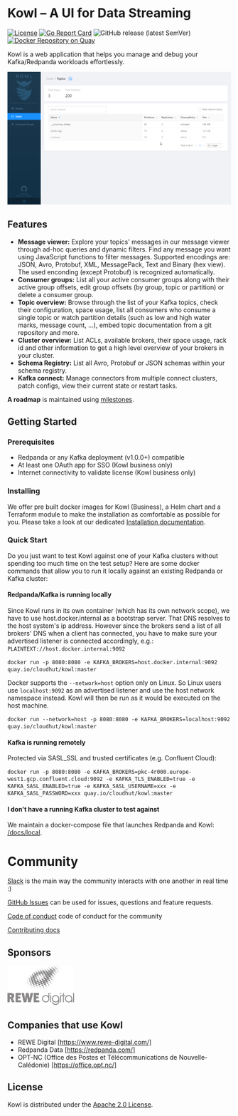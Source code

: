 # Kowl – A UI for Data Streaming

[![License](https://img.shields.io/badge/License-Apache%202.0-blue.svg)](https://github.com/cloudhut/kowl/blob/master/LICENSE)
[![Go Report Card](https://goreportcard.com/badge/github.com/cloudhut/kowl)](https://goreportcard.com/report/github.com/cloudhut/kowl)
![GitHub release (latest SemVer)](https://img.shields.io/github/v/release/cloudhut/kowl?sort=semver)
[![Docker Repository on Quay](https://img.shields.io/badge/docker%20image-ready-green "Docker Repository on Quay")](https://quay.io/repository/cloudhut/kowl)

Kowl is a web application that helps you manage and debug your Kafka/Redpanda workloads effortlessly.

![preview](docs/assets/preview.gif)

## Features

- **Message viewer:** Explore your topics' messages in our message viewer through ad-hoc queries and dynamic filters. Find any message you want using JavaScript functions to filter messages. Supported encodings are: JSON, Avro, Protobuf, XML, MessagePack, Text and Binary (hex view). The used enconding (except Protobuf) is recognized automatically.
- **Consumer groups:** List all your active consumer groups along with their active group offsets, edit group offsets (by group, topic or partition) or delete a consumer group.
- **Topic overview:** Browse through the list of your Kafka topics, check their configuration, space usage, list all consumers who consume a single topic or watch partition details (such as low and high water marks, message count, ...), embed topic documentation from a git repository and more.
- **Cluster overview:** List ACLs, available brokers, their space usage, rack id and other information to get a high level overview of your brokers in your cluster.
- **Schema Registry:** List all Avro, Protobuf or JSON schemas within your schema registry.
- **Kafka connect:** Manage connectors from multiple connect clusters, patch configs, view their current state or restart tasks.

**A roadmap** is maintained using [milestones](https://github.com/cloudhut/kowl/milestones).

## Getting Started

### Prerequisites

- Redpanda or any Kafka deployment (v1.0.0+) compatible
- At least one OAuth app for SSO (Kowl business only)
- Internet connectivity to validate license (Kowl business only)

### Installing

We offer pre built docker images for Kowl (Business), a Helm chart and a Terraform module to make the installation as comfortable as possible for you. Please take a look at our dedicated [Installation documentation](https://cloudhut.dev/docs/installation).

### Quick Start

Do you just want to test Kowl against one of your Kafka clusters without spending too much time on the test setup? Here are some docker commands that allow you to run it locally against an existing Redpanda or Kafka cluster:

#### Redpanda/Kafka is running locally

Since Kowl runs in its own container (which has its own network scope), we have to use host.docker.internal as a bootstrap server. That DNS resolves to the host system's ip address. However since the brokers send a list of all brokers' DNS when a client has connected, you have to make sure your advertised listener is connected accordingly, e.g.: `PLAINTEXT://host.docker.internal:9092`

```shell
docker run -p 8080:8080 -e KAFKA_BROKERS=host.docker.internal:9092 quay.io/cloudhut/kowl:master
```

Docker supports the `--network=host` option only on Linux. So Linux users use `localhost:9092` as an advertised listener and use the host network namespace instead. Kowl will then be run as it would be executed on the host machine.

```shell
docker run --network=host -p 8080:8080 -e KAFKA_BROKERS=localhost:9092 quay.io/cloudhut/kowl:master
```

#### Kafka is running remotely

Protected via SASL_SSL and trusted certificates (e.g. Confluent Cloud):

```shell
docker run -p 8080:8080 -e KAFKA_BROKERS=pkc-4r000.europe-west1.gcp.confluent.cloud:9092 -e KAFKA_TLS_ENABLED=true -e KAFKA_SASL_ENABLED=true -e KAFKA_SASL_USERNAME=xxx -e KAFKA_SASL_PASSWORD=xxx quay.io/cloudhut/kowl:master
```

#### I don't have a running Kafka cluster to test against

We maintain a docker-compose file that launches Redpanda and Kowl: [/docs/local](./docs/local).

# Community

[Slack](https://redpanda.com/slack) is the main way the community interacts with one another in real time :)

[GitHub Issues](https://github.com/redpanda-data/kowl/issues) can be used for issues, questions and feature requests.

[Code of conduct](https://github.com/redpanda-data/redpanda/blob/dev/CODE_OF_CONDUCT.md) code of conduct for the community

[Contributing docs](./CONTRIBUTING.md)

## Sponsors

<a href="https://www.rewe-digital.com/" target="_blank"><img src="./docs/assets/sponsors/rewe-digital-logo.png" width="150" /></a>

## Companies that use Kowl

- REWE Digital [https://www.rewe-digital.com/]
- Redpanda Data [https://redpanda.com/]
- OPT-NC (Office des Postes et Télécommunications de Nouvelle-Calédonie) [https://office.opt.nc/]

## License

Kowl is distributed under the [Apache 2.0 License](https://github.com/cloudhut/kowl/blob/master/LICENSE).
